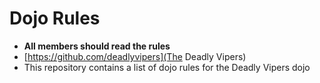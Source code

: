 Dojo Rules
==========
* **All members should read the rules**
* [https://github.com/deadlyvipers](The Deadly Vipers)
* This repository contains a list of dojo rules for the Deadly Vipers dojo

